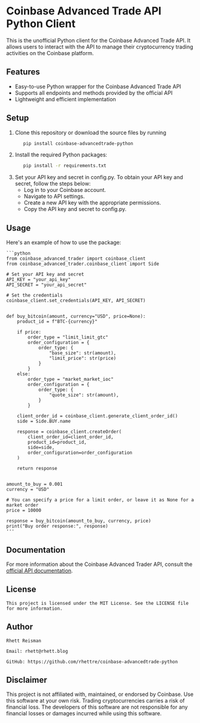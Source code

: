 # Coinbase Advanced Trade API Python Client

This is the unofficial Python client for the Coinbase Advanced Trade API. It allows users to interact with the API to manage their cryptocurrency trading activities on the Coinbase platform.

## Features

- Easy-to-use Python wrapper for the Coinbase Advanced Trade API
- Supports all endpoints and methods provided by the official API
- Lightweight and efficient implementation

## Setup

   1. Clone this repository or download the source files by running
         ```bash
            pip install coinbase-advancedtrade-python

   2. Install the required Python packages:
         ```bash
            pip install -r requirements.txt

   3. Set your API key and secret in config.py. To obtain your API key and secret, follow the steps below:
      - Log in to your Coinbase account.
      - Navigate to API settings.
      - Create a new API key with the appropriate permissions.
      - Copy the API key and secret to config.py.

## Usage

Here's an example of how to use the package: 

    ```python
    from coinbase_advanced_trader import coinbase_client
    from coinbase_advanced_trader.coinbase_client import Side

    # Set your API key and secret
    API_KEY = "your_api_key"
    API_SECRET = "your_api_secret"

    # Set the credentials
    coinbase_client.set_credentials(API_KEY, API_SECRET)


    def buy_bitcoin(amount, currency="USD", price=None):
        product_id = f"BTC-{currency}"

        if price:
            order_type = "limit_limit_gtc"
            order_configuration = {
                order_type: {
                    "base_size": str(amount),
                    "limit_price": str(price)
                }
            }
        else:
            order_type = "market_market_ioc"
            order_configuration = {
                order_type: {
                    "quote_size": str(amount),
                }
            }

        client_order_id = coinbase_client.generate_client_order_id()
        side = Side.BUY.name

        response = coinbase_client.createOrder(
            client_order_id=client_order_id,
            product_id=product_id,
            side=side,
            order_configuration=order_configuration
        )

        return response


    amount_to_buy = 0.001
    currency = "USD"

    # You can specify a price for a limit order, or leave it as None for a market order
    price = 10000

    response = buy_bitcoin(amount_to_buy, currency, price)
    print("Buy order response:", response)
    '''

## Documentation

For more information about the Coinbase Advanced Trader API, consult the [official API documentation](https://docs.cloud.coinbase.com/advanced-trade-api/docs/rest-api-overview/).

## License
    This project is licensed under the MIT License. See the LICENSE file for more information.

## Author
    Rhett Reisman

    Email: rhett@rhett.blog

    GitHub: https://github.com/rhettre/coinbase-advancedtrade-python

## Disclaimer

This project is not affiliated with, maintained, or endorsed by Coinbase. Use this software at your own risk. Trading cryptocurrencies carries a risk of financial loss. The developers of this software are not responsible for any financial losses or damages incurred while using this software.

